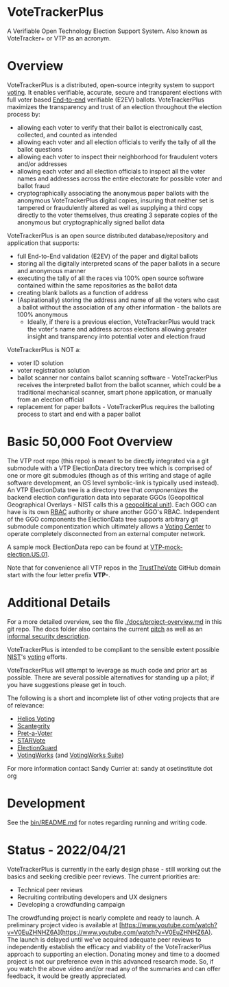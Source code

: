 # VoteTrackerPlus

A Verifiable Open Technology Election Support System.  Also known as VoteTracker+ or VTP as an acronym.

# Overview

VoteTrackerPlus is a distributed, open-source integrity system to support [voting](https://en.wikipedia.org/wiki/Voting). It enables verifiable, accurate, secure and transparent elections with full voter based [End-to-end](https://en.wikipedia.org/wiki/End-to-end_auditable_voting_systems) verifiable (E2EV) ballots.  VoteTrackerPlus maximizes the transparency and trust of an election throughout the election process by:

* allowing each voter to verify that their ballot is electronically cast, collected, and counted as intended
* allowing each voter and all election officials to verify the tally of all the ballot questions
* allowing each voter to inspect their neighborhood for fraudulent voters and/or addresses
* allowing each voter and all election officials to inspect all the voter names and addresses across the entire electorate for possible voter and ballot fraud
* cryptographically associating the anonymous paper ballots with the anonymous VoteTrackerPlus digital copies, insuring that neither set is tampered or fraudulently altered as well as supplying a third copy directly to the voter themselves, thus creating 3 separate copies of the anonymous but cryptographically signed ballot data

VoteTrackerPlus is an open source distributed database/repository and application that supports:

* full End-to-End validation (E2EV) of the paper and digital ballots
* storing all the digitally interpreted scans of the paper ballots in a secure and anonymous manner
* executing the tally of all the races via 100% open source software contained within the same repositories as the ballot data
* creating blank ballots as a function of address
* (Aspirationally) storing the address and name of all the voters who cast a ballot without the association of any other information - the ballots are 100% anonymous
    * Ideally, if there is a previous election, VoteTrackerPlus would track the voter's name and address across elections allowing greater insight and transparency into potential voter and election fraud


VoteTrackerPlus is NOT a:

* voter ID solution
* voter registration solution
* ballot scanner nor contains ballot scanning software - VoteTrackerPlus receives the interpreted ballot from the ballot scanner, which could be a traditional mechanical scanner, smart phone application, or manually from an election official
* replacement for paper ballots - VoteTrackerPlus requires the balloting process to start and end with a paper ballot

# Basic 50,000 Foot Overview

The VTP root repo (this repo) is meant to be directly integrated via a git submodule with a VTP ElectionData directory tree which is comprised of one or more git submodules (though as of this writing and stage of agile software development, an OS level symbolic-link is typically used instead).  An VTP ElectionData tree is a directory tree that _componentizes_ the backend election configuration data into separate GGOs (Geopolitical Geographical Overlays - NIST calls this a [geopolitical unit](https://pages.nist.gov/ElectionGlossary/#geopolitical-unit)).  Each GGO can have is its own [RBAC](https://en.wikipedia.org/wiki/Role-based_access_control) authority or share another GGO's RBAC.  Independent of the GGO components the ElectionData tree supports arbitrary git submodule componentization which ultimately allows a [Voting Center](https://pages.nist.gov/ElectionGlossary/#vote-center) to operate completely disconnected from an external computer network.

A sample mock ElectionData repo can be found at [VTP-mock-election.US.01](https://github.com/TrustTheVote-Project/VTP-mock-election.US.01).

Note that for convenience all VTP repos in the [TrustTheVote](https://github.com/TrustTheVote-Project) GitHub domain start with the four letter prefix __VTP-__.

# Additional Details

For a more detailed overview, see the file [./docs/project-overview.md](./docs/project-overview.md) in this git repo.  The docs folder also contains the current [pitch](./docs/pitch.md) as well as an [informal security description](./docs/informal-security-description.md).

VoteTrackerPlus is intended to be compliant to the sensible extent possible [NIST](https://en.wikipedia.org/wiki/National_Institute_of_Standards_and_Technology)'s [voting](https://www.nist.gov/itl/voting) efforts.

VoteTrackerPlus will attempt to leverage as much code and prior art as possible. There are several possible alternatives for standing up a pilot; if you have suggestions please get in touch.

The following is a short and incomplete list of other voting projects that are of relevance:
* [Helios Voting](https://heliosvoting.org/) 
* [Scantegrity](https://en.wikipedia.org/wiki/Scantegrity) 
* [Pret-a-Voter](https://en.wikipedia.org/wiki/Pr%C3%AAt_%C3%A0_Voter) 
* [STARVote](https://www.usenix.org/conference/evtwote13/workshop-program/presentation/bell) 
* [ElectionGuard](https://freeandfair.us/electionguard/) 
* [VotingWorks](https://www.voting.works/) (and [VotingWorks Suite](https://docs.voting.works/vxsuite/))

For more information contact Sandy Currier at: sandy at osetinstitute dot org

# Development

See the [bin/README.md](bin/README.md) for notes regarding running and writing code.

# Status - 2022/04/21

VoteTrackerPlus is currently in the early design phase - still working out the basics and seeking credible peer reviews. The current priorities are:
* Technical peer reviews
* Recruiting contributing developers and UX designers
* Developing a crowdfunding campaign

The crowdfunding project is nearly complete and ready to launch.  A preliminary project video is available at [https://www.youtube.com/watch?v=V0EuZHNHZ6A](https://www.youtube.com/watch?v=V0EuZHNHZ6A).  The launch is delayed until we've acquired adequate peer reviews to independently establish the efficacy and viability of the VoteTrackerPlus approach to supporting an election.  Donating money and time to a doomed project is not our preference even in this advanced research mode.  So, if you watch the above video and/or read any of the summaries and can offer feedback, it would be greatly appreciated.
